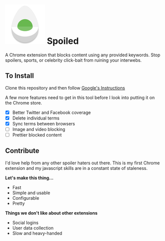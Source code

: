 # <img src="./icon.png" alt="egg-icon"/> Spoiled

A Chrome extension that blocks content using any provided keywords. Stop spoilers, sports, or celebrity click-bait from ruining your interwebs.

## To Install
Clone this repository and then follow [Google's Instructions](https://developer.chrome.com/extensions/getstarted#unpacked)

A few more features need to get in this tool before I look into putting it on the Chrome store.

* [x] Better Twitter and Facebook coverage
* [x] Delete individual terms
* [x] Sync terms between browsers
* [ ] Image and video blocking
* [ ] Prettier blocked content

## Contribute
I'd love help from any other spoiler haters out there. This is my first Chrome extension and my javascript skills are in a constant state of staleness.

**Let's make this thing...**
* Fast
* Simple and usable
* Configurable
* Pretty

**Things we don't like about other extensions**
* Social logins
* User data collection
* Slow and heavy-handed
